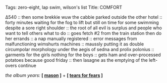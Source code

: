 Tags: zero-eight, lap swim, wilson's list
Title: COMFORT
  
∆540 :: then some brekkie wuw the cabbie parked outside the other hotel :: forty minutes waiting for the fog to lift but still on time for some swimming despite a sore right shoulder :: the root of all evil is surplus and people who want to tell others what to do :: goes fetch #2 from the train station then do her errands :: a nap manually registered :: error messages from malfunctioning wimshurts machines :: maussly putting it as double circumpolar morphology under the aegis of sedna and prolix polonius :: garments for the girls nothing for the boys :: gets ham and over-processed potatoes because good friday :: then lasagne as the emptying of the left-overs continue  
  
_the album years:_ **[ [mason](https://rateyourmusic.com/release/album/nick-mason/nick-masons-fictitious-sports/) ]** + **[ [tears for fears](https://rateyourmusic.com/release/album/tears-for-fears/the-seeds-of-love/) ]**  
